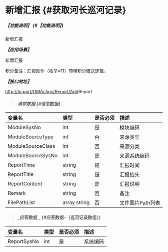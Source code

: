 # 新增汇报 {#获取河长巡河记录}

##### _【功能说明】_ {#【功能说明】}

新增汇报

_**【应用场景】**_

新增汇报

积分备注：汇报动作（枚举=11）预埋积分赠送逻辑。

_**【接口地址】**_

[http://ip:port/UMAction/Report/Add](http://ip:port/HMQuery/PatrolRiver/GetPatrolRivers)Report

> #### _请求数据_ {#请求数据}

| 变量名 | 类型 | 是否必须 | 描述 |
| :--- | :--- | :--- | :--- |
| ModuleSysNo | int | 是 | 模块编码 |
| ModuleSourceType | int | 否 | 来源类型 |
| ModuleSourceClass | int | 否 | 来源分类 |
| ModuleSourceSysNo | int | 是 | 来源系统编码 |
| ReportTime | string | 是 | 汇报时间 |
| ReportTitle | string | 是 | 汇报抬头 |
| ReportContent | string | 是 | 汇报说明 |
| Remark | string | 否 | 备注 |
| FilePathList | array string | 否 | 文件图片Path列表 |

> #### _应答数据 _ {#应答数据-（巡河记录数组）}

| 变量名 | 类型 | 是否必须 | 描述 |
| :--- | :--- | :--- | :--- |
| ReportSysNo | int | 是 | 系统编码 |




